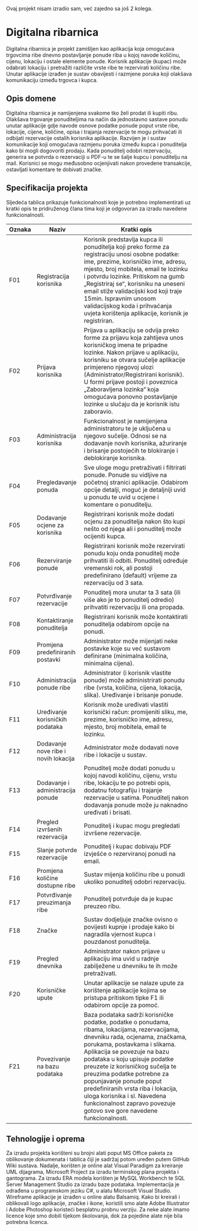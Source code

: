 Ovaj projekt nisam izradio sam, već zajedno sa još 2 kolega.

# Digitalna ribarnica
Digitalna ribarnica je projekt zamišljen kao aplikacija koja omogućava trgovcima ribe dnevno postavljanje ponude riba u kojoj navode količinu, cijenu, lokaciju i ostale elemente ponude. Korisnik aplikacije (kupac) može odabrati lokaciju i pretražiti različite vrste ribe te rezervirati količinu ribe. Unutar aplikacije izrađen je sustav obavijesti i razmjene poruka koji olakšava komunikaciju između trgovca i kupca.

## Opis domene
Digitalna ribarnica je namijenjena svakome tko želi prodat ili kupiti ribu. Olakšava trgovanje ponuditeljima na način da jednostavno sastave ponudu unutar aplikacije gdje navode osnove podatke ponude poput vrste ribe, lokacije, cijene, količine, opisa i trajanja rezervacije te mogu prihvaćati ili odbijati rezervacije ostalih korisnika aplikacije. Razvijen je i sustav komunikacije koji omogućava razmjenu poruka između kupca i ponuditelja kako bi mogli dogovoriti prodaju. Kada ponuditelj odobri rezervaciju, generira se potvrda o rezervaciji u PDF-u te se šalje kupcu i ponuditelju na mail. Korisnici se mogu međusobno ocjenjivati nakon provedene transakcije, ostavljati komentare te dobivati značke. 

## Specifikacija projekta
Sljedeća tablica prikazuje funkcionalnosti koje je potrebno implementirati uz kratki opis te pridruženog člana tima koji je odgovoran za izradu navedene funkcionalnosti.

Oznaka | Naziv | Kratki opis |
------ | ----- | ----------- |
F01 | Registracija korisnika | Korisnik predstavlja kupca ili ponuditelja koji preko forme za registraciju unosi osobne podatke: ime, prezime, korisničko ime, adresu, mjesto, broj mobitela, email te lozinku i potvrdu lozinke. Pritiskom na gumb „Registriraj se“, korisniku na uneseni email stiže validacijski kod koji traje 15min. Ispravnim unosom validacijskog koda i prihvaćanja uvjeta korištenja aplikacije, korisnik je registriran. |
F02 | Prijava korisnika | Prijava u aplikaciju se odvija preko forme za prijavu koja zahtijeva unos korisničkog imena te pripadne lozinke. Nakon prijave u aplikaciju, korisniku se otvara sučelje aplikacije primjereno njegovoj ulozi (Administrator/Registrirani korisnik). U formi prijave postoji i poveznica „Zaboravljena lozinka“ koja omogućava ponovno postavljanje lozinke u slučaju da je korisnik istu zaboravio. |
F03 | Administracija korisnika | Funkcionalnost je namijenjena administratoru te je uključena u njegovo sučelje. Odnosi se na dodavanje novih korisnika, ažuriranje i brisanje postojećih te blokiranje i deblokiranje korisnika. |
F04 | Pregledavanje ponuda | Sve uloge mogu pretraživati i filtrirati ponude. Ponude su vidljive na početnoj stranici aplikacije. Odabirom opcije detalji, moguć je detaljniji uvid u ponudu te uvid u ocjene i komentare o ponuditelju. |
F05 | Dodavanje ocjene za korisnika | Registrirani korisnik može dodati ocjenu za ponuditelja nakon što kupi nešto od njega ali i ponuditelj može ocijeniti kupca. |
F06 | Rezerviranje ponude | Registrirani korisnik može rezervirati ponudu koju onda ponuditelj može prihvatiti ili odbiti. Ponuditelj određuje vremenski rok, ali postoji predefinirano (default) vrijeme za rezervaciju od 3 sata. |
F07 | Potvrđivanje rezervacije | Ponuditelj mora unutar ta 3 sata (ili više ako je to ponuditelj odredio) prihvatiti rezervaciju ili ona propada. |
F08 | Kontaktiranje ponuditelja | Registrirani korisnik može kontaktirati ponuditelja odabirom opcije na ponudi. |
F09 | Promjena predefiniranih postavki | Administrator može mijenjati neke postavke koje su već sustavom definirane (minimalna količina, minimalna cijena). |
F10 | Administracija ponude ribe |Administrator (i korisnik vlastite ponude) može administrirati ponudu ribe (vrsta, količina, cijena, lokacija, slika). Uređivanje i brisanje ponude. |
F11 | Uređivanje korisničkih podataka | Korisnik može uređivati vlastiti korisnički račun: promijeniti sliku, me, prezime, korisničko ime, adresu, mjesto, broj mobitela, email te lozinku.  |
F12 | Dodavanje nove ribe i novih lokacija | Administrator može dodavati nove ribe i lokacije u sustav. |
F13 | Dodavanje i administracija ponude | Ponuditelj može dodati ponudu u kojoj navodi količinu, cijenu, vrstu ribe, lokaciju te po potrebi opis, dodatnu fotografiju i trajanje rezervacije u satima. Ponuditelj nakon dodavanja ponude može ju naknadno uređivati i brisati. |
F14 | Pregled izvršenih rezervacija | Ponuditelj i kupac mogu pregledati izvršene rezervacije. |
F15 | Slanje potvrde rezervacije | Ponuditelj i kupac dobivaju PDF izvješće o rezerviranoj ponudi na email. |
F16 | Promjena količine dostupne ribe | Sustav mijenja količinu ribe u ponudi ukoliko ponuditelj odobri rezervaciju. |
F17 | Potvrđivanje preuzimanja ribe | Ponuditelj potvrđuje da je kupac preuzeo ribu. |
F18 | Značke | Sustav dodjeljuje značke ovisno o povijesti kupnje i prodaje kako bi nagradila vjernost kupca i pouzdanost ponuditelja. |
F19 | Pregled dnevnika | Administrator nakon prijave u aplikaciju ima uvid u radnje zabilježene u dnevniku te ih može pretraživati. |
F20 | Korisničke upute | Unutar aplikacije se nalaze upute za korištenje aplikacije kojima se pristupa pritiskom tipke F1 ili odabirom opcije za pomoć. |
F21 | Povezivanje na bazu podataka | Baza podataka sadrži korisničke podatke, podatke o ponudama, ribama, lokacijama, rezervacijama, dnevniku rada, ocjenama, značkama, porukama, postavkama i slikama. Aplikacija se povezuje na bazu podataka u koju upisuje podatke preuzete iz korisničkog sučelja te preuzima podatke potrebne za popunjavanje ponude poput predefiniranih vrsta riba i lokacija, uloga korisnika i sl. Navedena funkcionalnost zapravo povezuje gotovo sve gore navedene funkcionalnosti. |

## Tehnologije i oprema
Za izradu projekta korišteni su brojni alati poput MS Office paketa za oblikovanje dokumenata i tablica čiji je sadržaj potom uređen putem GitHub Wiki sustava. Nadalje, korišten je online alat Visual Paradigm za kreiranje UML dijagrama, Microsoft Project za izradu terminskog plana projekta i gantograma. Za izradu ERA modela korišten je MySQL Workbench te SQL Server Management Studio za izradu baze podataka. Implementacija je odrađena u programskom jeziku C#, u alatu Microsoft Visual Studio. Wireframe aplikacije je izrađen u online alatu Balsamiq. Kako bi kreirali i oblikovali logo aplikacije, značke i ikone, koristili smo alate Adobe Illustrator i Adobe Photoshop koristeći besplatnu probnu verziju. Za neke alate imamo licence koje smo dobili tijekom školovanja, dok za pojedine alate nije bila potrebna licenca.
